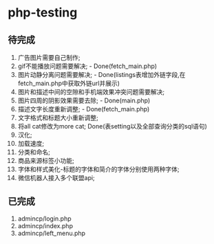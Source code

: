 # php-testing
## 待完成
1. 广告图片需要自己制作;
2. gif不能播放问题需要解决; - Done(fetch_main.php)
3. 图片动静分离问题需要解决; - Done(listings表增加外链字段,在fetch_main.php中获取外链url并展示)
4. 图片和描述中间的空隙和手机端效果冲突问题需要解决;
5. 图片四周的阴影效果需要去除; - Done(main.php)
6. 描述文字长度重新调整; - Done(fetch_main.php)
7. 文字格式和标题大小重新调整;
8. 将all cat修改为more cat; Done(表setting以及全部查询分类的sql语句)
9. 汉化;
10. 加载速度;
11. 分类和命名;
12. 商品来源标签小功能;
13. 字体和样式美化-标题的字体和简介的字体分别使用两种字体;
14. 微信机器人接入多个联盟api;

## 已完成
1. admincp/login.php
2. admincp/index.php
3. admincp/left_menu.php
